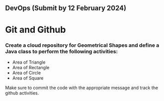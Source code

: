 ## DevOps (Submit by 12 February 2024)
# Git and Github


### Create a cloud repository for Geometrical Shapes and define a Java class to perform the following activities:


- Area of Triangle
- Area of Rectangle
- Area of Circle
- Area of Square


Make sure to commit the code with the appropriate message and track the github activities.
